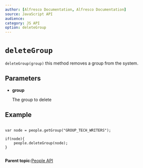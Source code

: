 ```yaml
---
author: [Alfresco Documentation, Alfresco Documentation]
source: JavaScript API
audience: 
category: JS API
option: deleteGroup
---
```


# ``deleteGroup``

`deleteGroup(group)` this method removes a group from the system.

## Parameters

-   **group**

    The group to delete


## Example

```

var node = people.getGroup("GROUP_TECH_WRITERS");

if(node){
    people.deleteGroup(node);
}        
      
```

**Parent topic:**[People API](../references/API-JS-People.md)


